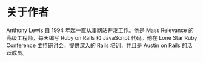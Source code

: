 # 关于作者

Anthony Lewis 自 1994 年起一直从事网站开发工作。他是 Mass Relevance 的高级工程师，每天编写 Ruby on Rails 和 JavaScript 代码。他在 Lone Star Ruby Conference 主持研讨会，提供深入的 Rails 培训，并且是 Austin on Rails 的活跃成员。
